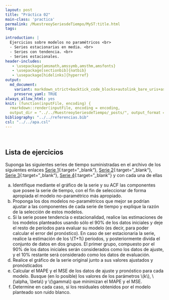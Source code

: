 ```yaml
---
layout: post
title: "Práctica 02"
main-class: 'practica'
permalink: /MuestreoySeriesdeTiempo/MyST:title.html
tags:

introduction: |
  Ejercicios sobre modelos no paramétricos <br>
  - Series estacionarias en media. <br>
  - Series con tendencia. <br>
  - Series estacionales. 
header-includes:
   - \usepackage{amsmath,amssymb,amsthm,amsfonts}
   - \usepackage[sectionbib]{natbib}
   - \usepackage[hidelinks]{hyperref}
output:
  md_document:
    variant: markdown_strict+backtick_code_blocks+autolink_bare_uris+ascii_identifiers+tex_math_single_backslash
    preserve_yaml: TRUE
always_allow_html: yes   
knit: (function(inputFile, encoding) {
  rmarkdown::render(inputFile, encoding = encoding,
  output_dir = "../../MuestreoySeriesdeTiempo/_posts/", output_format = "all"  ) })
bibliography: "../../referencias.bib"
csl: "../../apa.csl"
---
```








<br>

Lista de ejercicios
-------------------

Suponga las siguientes series de tiempo suministradas en el archivo de
los siguientes enlaces [Serie
1](https://github.com/jiperezga/jiperezga.github.io/raw/master/Dataset/MySTSim1.xlsx){:target="\_blank“},
[Serie
2](https://github.com/jiperezga/jiperezga.github.io/raw/master/Dataset/MySTSim2.xlsx){:target=”\_blank“},
[Serie
3](https://github.com/jiperezga/jiperezga.github.io/raw/master/Dataset/MySTSim3.xlsx){:target=”\_blank“},
[Serie
4](https://github.com/jiperezga/jiperezga.github.io/raw/master/Dataset/MySTSim4.xlsx){:target=”\_blank"}
y con cada una de ellas
<ol type="a">
<li>
Identifique mediante el gráfico de la serie y su ACF las componentes que
posee la serie de tiempo, con el fin de seleccionar de forma apropiada
el modelo no-paramétrico más apropiado.
</li>
<li>
Proponga los dos modelos no-paramétricos que mejor se podrían ajustar a
las componentes de cada serie de tiempo y explique la razón de la
selección de estos modelos.
</li>
<li>
Si la serie posee tendencia o estacionalidad, realice las estimaciones
de los modelos planteados usando sólo el 90% de los datos iniciales y
deje el resto de períodos para evaluar su modelo (es decir, para poder
calcular el error del pronóstico). En caso de ser estacionaria la serie,
realice la estimación de los \(T+1\) periodos, y posteriormente divida
el conjunto de datos en dos grupos. El primer grupo, compuesto por el
90% de los datos iniciales serán considerados como los datos de ajuste,
y el 10% restante será considerado como los datos de evaluación.
</li>
<li>
Realice el gráfico de la serie original junto a sus valores ajustados y
pronósticados
</li>
<li>
Calcular el MAPE y el MSE de los datos de ajuste y pronóstico para cada
modelo. Busque (en lo posible) los valores de los parámetros \(k\),
\(\alpha, \beta\) y \(\gamma\) que minimizan el MAPE y el MSE.
</li>
<li>
Determine en cada caso, si los residuales obtenidos por el modelo
planteado son ruido blanco.
</li>
</ol>
